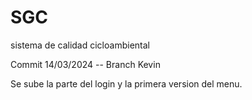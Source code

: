 # SGC
sistema de calidad cicloambiental



Commit 14/03/2024 -- Branch Kevin

Se sube la parte del login y la primera version del menu.
